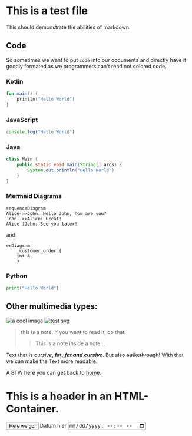 # This is a test file

This should demonstrate the abilities of markdown.

## Code

So sometimes we want to put `code` into our documents and directly have it goodly formated as we programmers can't read
not colored code.

### Kotlin

```kotlin
fun main() {
    println("Hello World")
}
```

### JavaScript

```javascript
console.log("Hello World")
```

### Java

```java 
class Main {
    public static void main(String[] args) {
        System.out.println("Hello World")
    }
}
```

### Mermaid Diagrams

```mermaid
sequenceDiagram
Alice->>John: Hello John, how are you?
John-->>Alice: Great!
Alice-)John: See you later!
```

and

```mermaid
erDiagram
    _customer_order {
    int A
    }
```

### Python

```python
print("Hello World")
```

## Other multimedia types:

<img alt="a cool image" src="https://fastly.picsum.photos/id/27/536/354.jpg?hmac=QqyDrHjdDNJIbIdNFhf922vnFvdfEsHywN1qWRwASYo">
<img alt="test svg" src="https://upload.wikimedia.org/wikipedia/commons/b/bd/Test.svg">

> this is a note. If you want to read it, do that.
> > This is a note inside a note...

Text that is _cursive_, __fat__, ___fat and cursive___. But also ~~strikethrough~~!
With that we can make the Text more readable.

A BTW here you can get back to [home](/).

<div>
    <h1>This is a header in an HTML-Container.</h1>
    <button>Here we go.</button>
    <label>
        Datum hier
        <input type="datetime-local" >
    </label>
</div>